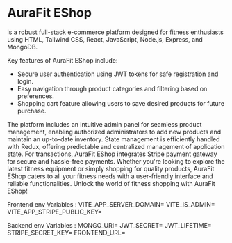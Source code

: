 # AuraFit EShop
 is a robust full-stack e-commerce platform designed for fitness enthusiasts using HTML, Tailwind CSS, React, JavaScript, Node.js, Express, and MongoDB.

Key features of AuraFit EShop include:
- Secure user authentication using JWT tokens for safe registration and login.
- Easy navigation through product categories and filtering based on preferences.
- Shopping cart feature allowing users to save desired products for future purchase.

The platform includes an intuitive admin panel for seamless product management, enabling authorized administrators to add new products and maintain an up-to-date inventory.
State management is efficiently handled with Redux, offering predictable and centralized management of application state.
For transactions, AuraFit EShop integrates Stripe payment gateway for secure and hassle-free payments.
Whether you're looking to explore the latest fitness equipment or simply shopping for quality products, AuraFit EShop caters to all your fitness needs with a user-friendly interface and reliable functionalities. Unlock the world of fitness shopping with AuraFit EShop!



Frontend env Variables :
VITE_APP_SERVER_DOMAIN=
VITE_IS_ADMIN=
VITE_APP_STRIPE_PUBLIC_KEY=

Backend env Variables :
MONGO_URI=
JWT_SECRET=
JWT_LIFETIME=
STRIPE_SECRET_KEY=
FRONTEND_URL=



